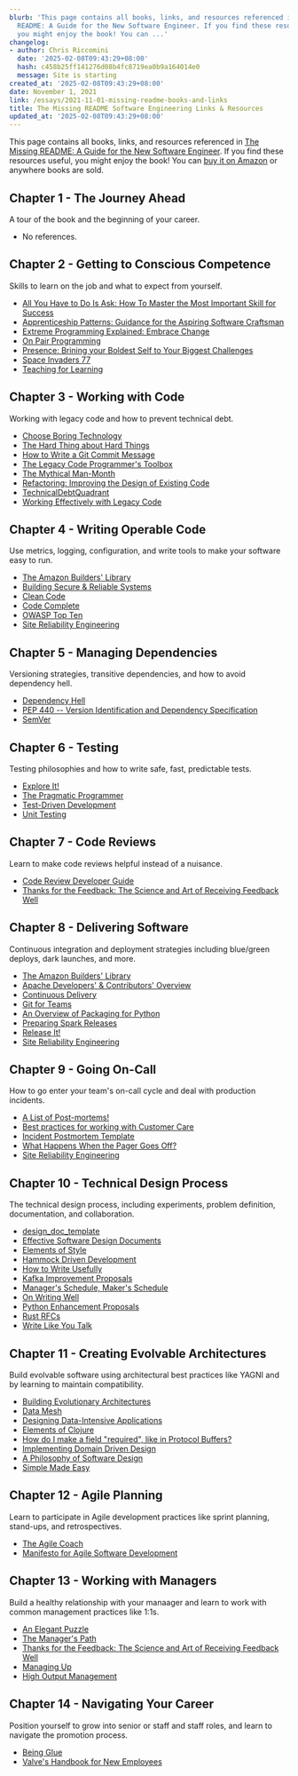 ```yaml
---
blurb: 'This page contains all books, links, and resources referenced in The Missing
  README: A Guide for the New Software Engineer. If you find these resources useful,
  you might enjoy the book! You can ...'
changelog:
- author: Chris Riccomini
  date: '2025-02-08T09:43:29+08:00'
  hash: c458b25ff141276d08b4fc8719ea0b9a164014e0
  message: Site is starting
created_at: '2025-02-08T09:43:29+08:00'
date: November 1, 2021
link: /essays/2021-11-01-missing-readme-books-and-links
title: The Missing README Software Engineering Links & Resources
updated_at: '2025-02-08T09:43:29+08:00'
---
```


This page contains all books, links, and resources referenced in [The Missing README: A Guide for the New Software Engineer](https://www.amazon.com/gp/product/B08XM2CDZM/ref=as_li_qf_asin_il_tl?ie=UTF8&tag=missingreadme-20&creative=9325&linkCode=as2&creativeASIN=B08XM2CDZM&linkId=b8b400351a3448f858341fe3e5b69eca). If you find these resources useful, you might enjoy the book! You can [buy it on Amazon](https://www.amazon.com/gp/product/B08XM2CDZM/ref=as_li_qf_asin_il_tl?ie=UTF8&tag=missingreadme-20&creative=9325&linkCode=as2&creativeASIN=B08XM2CDZM&linkId=b8b400351a3448f858341fe3e5b69eca) or anywhere books are sold.

## Chapter 1 - The Journey Ahead
A tour of the book and the beginning of your career.

* No references.

## Chapter 2 - Getting to Conscious Competence
Skills to learn on the job and what to expect from yourself.

* [All You Have to Do Is Ask: How To Master the Most Important Skill for Success](https://www.amazon.com/All-You-Have-Ask-Important/dp/1984825925)
* [Apprenticeship Patterns: Guidance for the Aspiring Software Craftsman](https://www.amazon.com/Apprenticeship-Patterns-Guidance-Aspiring-Craftsman/dp/0596518382)
* [Extreme Programming Explained: Embrace Change](https://www.amazon.com/Extreme-Programming-Explained-Embrace-Change/dp/0321278658/)
* [On Pair Programming](https://www.martinfowler.com/articles/on-pair-programming.html)
* [Presence: Brining your Boldest Self to Your Biggest Challenges](https://www.amazon.com/Presence-Bringing-Boldest-Biggest-Challenges/dp/1478930152)
* [Space Invaders 77](https://ronjeffries.com/articles/020-invaders-70ff/i-77/)
* [Teaching for Learning](https://www.amazon.com/Teaching-Learning-Intentionally-Educational-Activities/dp/0415699363)

## Chapter 3 - Working with Code
Working with legacy code and how to prevent technical debt.

* [Choose Boring Technology](http://boringtechnology.club/)
* [The Hard Thing about Hard Things](https://www.amazon.com/Hard-Thing-About-Things-Building/dp/0062273205)
* [How to Write a Git Commit Message](https://chris.beams.io/posts/git-commit/)
* [The Legacy Code Programmer's Toolbox](https://www.amazon.com/Legacy-Code-Programmers-Toolbox-Professionals/dp/1691064130)
* [The Mythical Man-Month](https://www.amazon.com/Mythical-Man-Month-Software-Engineering-Anniversary/dp/0201835959)
* [Refactoring: Improving the Design of Existing Code](https://www.amazon.com/Refactoring-Improving-Design-Existing-Code/dp/0201485672)
* [TechnicalDebtQuadrant](https://martinfowler.com/bliki/TechnicalDebtQuadrant.html)
* [Working Effectively with Legacy Code](https://www.amazon.com/Working-Effectively-Legacy-Michael-Feathers/dp/0131177052)

## Chapter 4 - Writing Operable Code
Use metrics, logging, configuration, and write tools to make your software easy to run.

* [The Amazon Builders' Library](https://aws.amazon.com/builders-library/)
* [Building Secure & Reliable Systems](https://sre.google/books/building-secure-reliable-systems/)
* [Clean Code](https://www.amazon.com/Clean-Code-Handbook-Software-Craftsmanship/dp/0132350882)
* [Code Complete](https://www.amazon.com/Code-Complete-Practical-Handbook-Construction/dp/0735619670)
* [OWASP Top Ten](https://owasp.org/www-project-top-ten/)
* [Site Reliability Engineering](https://sre.google/books/)

## Chapter 5 - Managing Dependencies
Versioning strategies, transitive dependencies, and how to avoid dependency hell.

* [Dependency Hell](https://en.wikipedia.org/wiki/Dependency_hell)
* [PEP 440 -- Version Identification and Dependency Specification](https://www.python.org/dev/peps/pep-0440/)
* [SemVer](https://semver.org/)

## Chapter 6 - Testing
Testing philosophies and how to write safe, fast, predictable tests.

* [Explore It!](https://pragprog.com/titles/ehxta/explore-it/)
* [The Pragmatic Programmer](https://pragprog.com/titles/tpp20/the-pragmatic-programmer-20th-anniversary-edition/)
* [Test-Driven Development](https://www.amazon.com/Test-Driven-Development-Kent-Beck/dp/0321146530)
* [Unit Testing](https://www.amazon.com/Unit-Testing-Principles-Practices-Patterns/dp/1617296279)

## Chapter 7 - Code Reviews
Learn to make code reviews helpful instead of a nuisance.

* [Code Review Developer Guide](https://google.github.io/eng-practices/review/)
* [Thanks for the Feedback: The Science and Art of Receiving Feedback Well](https://www.amazon.com/Thanks-Feedback-Science-Receiving-Well/dp/0670014664)

## Chapter 8 - Delivering Software
Continuous integration and deployment strategies including blue/green deploys, dark launches, and more.

* [The Amazon Builders' Library](https://aws.amazon.com/builders-library/)
* [Apache Developers' & Contributors' Overview](https://www.apache.org/dev/#releases/)
* [Continuous Delivery](https://www.amazon.com/Continuous-Delivery-Deployment-Automation-Addison-Wesley/dp/0321601912/)
* [Git for Teams](https://www.amazon.com/Git-Teams-User-Centered-Efficient-Workflows/dp/1491911182)
* [An Overview of Packaging for Python](https://packaging.python.org/overview/)
* [Preparing Spark Releases](https://spark.apache.org/release-process.html)
* [Release It!](https://www.amazon.com/Release-Production-Ready-Software-Pragmatic-Programmers/dp/0978739213)
* [Site Reliability Engineering](https://sre.google/books/)

## Chapter 9 - Going On-Call
How to go enter your team's on-call cycle and deal with production incidents.

* [A List of Post-mortems!](https://github.com/danluu/post-mortems)
* [Best practices for working with Customer Care](https://cloud.google.com/support/docs/best-practice#setting_the_priority_and_escalating/)
* [Incident Postmortem Template](https://www.atlassian.com/incident-management/postmortem/templates)
* [What Happens When the Pager Goes Off?](https://increment.com/on-call/when-the-pager-goes-off/)
* [Site Reliability Engineering](https://sre.google/books/)

## Chapter 10 - Technical Design Process
The technical design process, including experiments, problem definition, documentation, and collaboration.

* [design_doc_template](https://github.com/wepay/design_doc_template/)
* [Effective Software Design Documents](https://wecode.wepay.com/posts/effective-software-design-documents)
* [Elements of Style](https://www.amazon.com/Elements-Style-Fourth-William-Strunk/dp/020530902X)
* [Hammock Driven Development](https://www.youtube.com/watch?v=f84n5oFoZBc&feature=youtu.be)
* [How to Write Usefully](http://paulgraham.com/useful.html)
* [Kafka Improvement Proposals](https://cwiki.apache.org/confluence/display/KAFKA/Kafka+Improvement+Proposals/)
* [Manager's Schedule, Maker's Schedule](http://www.paulgraham.com/makersschedule.html)
* [On Writing Well](https://www.amazon.com/Writing-Well-Classic-Guide-Nonfiction/dp/0060891548)
* [Python Enhancement Proposals](https://github.com/python/peps/)
* [Rust RFCs](https://github.com/rust-lang/rfcs/)
* [Write Like You Talk](http://www.paulgraham.com/talk.html)

## Chapter 11 - Creating Evolvable Architectures
Build evolvable software using architectural best practices like YAGNI and by learning to maintain compatibility.

* [Building Evolutionary Architectures](https://www.amazon.com/Building-Evolutionary-Architectures-Support-Constant/dp/1491986360)
* [Data Mesh](https://www.oreilly.com/library/view/data-mesh/9781492092384/)
* [Designing Data-Intensive Applications](https://dataintensive.net/)
* [Elements of Clojure](https://leanpub.com/elementsofclojure)
* [How do I make a field "required", like in Protocol Buffers?](https://capnproto.org/faq.html#how-do-i-make-a-field-required-like-in-protocol-buffers)
* [Implementing Domain Driven Design](https://www.amazon.com/Implementing-Domain-Driven-Design-Vaughn-Vernon/dp/0321834577)
* [A Philosophy of Software Design](https://www.amazon.com/Philosophy-Software-Design-John-Ousterhout/dp/1732102201)
* [Simple Made Easy](https://www.youtube.com/watch?v=LKtk3HCgTa8)

## Chapter 12 - Agile Planning
Learn to participate in Agile development practices like sprint planning, stand-ups, and retrospectives.

* [The Agile Coach](https://www.atlassian.com/agile)
* [Manifesto for Agile Software Development](https://agilemanifesto.org/)

## Chapter 13 - Working with Managers
Build a healthy relationship with your manaager and learn to work with common management practices like 1:1s.

* [An Elegant Puzzle](https://www.amazon.com/Elegant-Puzzle-Systems-Engineering-Management/dp/1732265186)
* [The Manager's Path](https://www.amazon.com/Managers-Path-Leaders-Navigating-Growth/dp/1491973897)
* [Thanks for the Feedback: The Science and Art of Receiving Feedback Well](https://www.amazon.com/Thanks-Feedback-Science-Receiving-Well/dp/0670014664)
* [Managing Up](https://www.amazon.com/Managing-Up-Forge-Effective-Relationship/dp/0385507739)
* [High Output Management](https://www.amazon.com/High-Output-Management-Andrew-Grove/dp/0679762884)

## Chapter 14 - Navigating Your Career
Position yourself to grow into senior or staff and staff roles, and learn to navigate the promotion process.

* [Being Glue](https://noidea.dog/glue/)
* [Valve's Handbook for New Employees](https://www.valvesoftware.com/en/publications/)